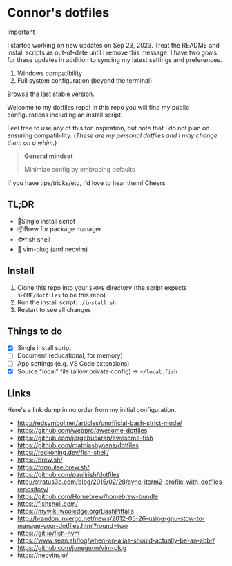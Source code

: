 # Connor's dotfiles

> [!IMPORTANT]
>
> I started working on new updates on Sep 23, 2023. Treat the README and install
> scripts as out-of-date until I remove this message. I have two goals for these
> updates in addition to syncing my latest settings and preferences.
>
> 1. Windows compatibility
> 2. Full system configuration (beyond the terminal)
>
> [Browse the last stable version](https://github.com/connorjs/dotfiles/tree/pre-changelog).

Welcome to my dotfiles repo! In this repo you will find my public configurations including an install script.

Feel free to use any of this for inspiration, but note that I do not plan on ensuring compatibility. (_These are my personal dotfiles and I may change them on a whim._)

> **General mindset**
>
> Minimize config by embracing defaults

If you have tips/tricks/etc, I'd love to hear them! Cheers

## TL;DR

- 📜️Single install script
- 📦Brew for package manager
- 🐟fish shell
- 🔌 vim-plug (and neovim)

## Install

1. Clone this repo into your `$HOME` directory (the script expects `$HOME/dotfiles` to be this repo)
2. Run the install script: `./install.sh`
3. Restart to see all changes

## Things to do

- [X] Single install script
- [ ] Document (educational, for memory)
- [ ] App settings (e.g. VS Code extensions)
- [X] Source "local" file (allow private config) → `~/local.fish`

## Links

Here's a link dump in no order from my initial configuration.

- <http://redsymbol.net/articles/unofficial-bash-strict-mode/>
- <https://github.com/webpro/awesome-dotfiles>
- <https://github.com/jorgebucaran/awesome-fish>
- <https://github.com/mathiasbynens/dotfiles>
- <https://reckoning.dev/fish-shell/>
- <https://brew.sh/>
- <https://formulae.brew.sh/>
- <https://github.com/paulirish/dotfiles>
- <http://stratus3d.com/blog/2015/02/28/sync-iterm2-profile-with-dotfiles-repository/>
- <https://github.com/Homebrew/homebrew-bundle>
- <https://fishshell.com/>
- <https://mywiki.wooledge.org/BashPitfalls>
- <http://brandon.invergo.net/news/2012-05-26-using-gnu-stow-to-manage-your-dotfiles.html?round=two>
- <https://git.io/fish-nvm>
- <https://www.sean.sh/log/when-an-alias-should-actually-be-an-abbr/>
- <https://github.com/junegunn/vim-plug>
- <https://neovim.io/>
